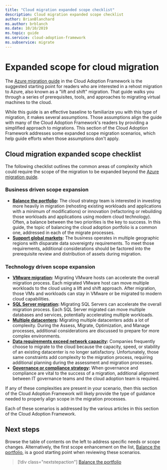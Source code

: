 ```yaml
---
title: "Cloud migration expanded scope checklist"
description: Cloud migration expanded scope checklist
author: BrianBlanchard
ms.author: brblanch
ms.date: 10/10/2019
ms.topic: guide
ms.service: cloud-adoption-framework
ms.subservice: migrate
---
```


# Expanded scope for cloud migration

The [Azure migration guide](../azure-migration-guide/index.md) in the Cloud Adoption Framework is the suggested starting point for readers who are interested in a rehost migration to Azure, also known as a "lift and shift" migration. That guide walks you through a series of prerequisites, tools, and approaches to migrating virtual machines to the cloud.

While this guide is an effective baseline to familiarize you with this type of migration, it makes several assumptions. Those assumptions align the guide with many of the Cloud Adoption Framework's readers by providing a simplified approach to migrations. This section of the Cloud Adoption Framework addresses some expanded scope migration scenarios, which help guide efforts when those assumptions don't apply.

## Cloud migration expanded scope checklist

The following checklist outlines the common areas of complexity which could require the scope of the migration to be expanded beyond the [Azure migration guide](../azure-migration-guide/index.md).

### Business driven scope expansion

- **[Balance the portfolio](./balance-the-portfolio.md):** The cloud strategy team is interested in investing more heavily in migration (rehosting existing workloads and applications with a minimum of modifications) or innovation (refactoring or rebuilding those workloads and applications using modern cloud technology). Often, a balance between the two priorities is the key to success. In this guide, the topic of balancing the cloud adoption portfolio is a common one, addressed in each of the migrate processes.
- **[Support global markets](../../decision-guides/regions/index.md):** The business operates in multiple geographic regions with disparate data sovereignty requirements. To meet those requirements, additional considerations should be factored into the prerequisite review and distribution of assets during migration.

### Technology driven scope expansion

- **[VMware migration](./vmware-host.md):** Migrating VMware hosts can accelerate the overall migration process. Each migrated VMware host can move multiple workloads to the cloud using a lift and shift approach. After migration, those VMs and workloads can stay in VMware or be migrated to modern cloud capabilities.
- **[SQL Server migration](./sql-migration.md):** Migrating SQL Servers can accelerate the overall migration process. Each SQL Server migrated can move multiple databases and services, potentially accelerating multiple workloads.
- **[Multiple datacenters](./multiple-datacenters.md):** Migrating multiple datacenters adds a lot of complexity. During the Assess, Migrate, Optimization, and Manage processes, additional considerations are discussed to prepare for more complex environments.
- **[Data requirements exceed network capacity](./network-capacity-exceeded.md):** Companies frequently choose to migrate to the cloud because the capacity, speed, or stability of an existing datacenter is no longer satisfactory. Unfortunately, those same constraints add complexity to the migration process, requiring additional planning during the assessment and migration processes.
- **[Governance or compliance strategy](./governance-or-compliance.md):** When governance and compliance are vital to the success of a migration, additional alignment between IT governance teams and the cloud adoption team is required.

If any of these complexities are present in your scenario, then this section of the Cloud Adoption Framework will likely provide the type of guidance needed to properly align scope in the migration processes.

Each of these scenarios is addressed by the various articles in this section of the Cloud Adoption Framework.

## Next steps

Browse the table of contents on the left to address specific needs or scope changes. Alternatively, the first scope enhancement on the list, [Balance the portfolio](./balance-the-portfolio.md), is a good starting point when reviewing these scenarios.

> [!div class="nextstepaction"]
> [Balance the portfolio](./balance-the-portfolio.md)
